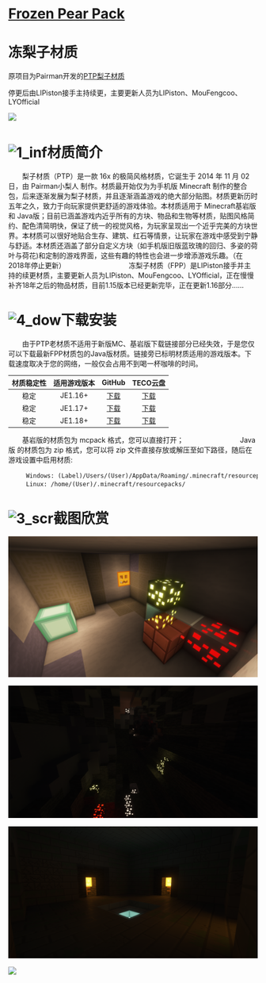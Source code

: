 # [Frozen Pear Pack](https://github.com/LIPiston/Frozen_Pear_Pack)
# 冻梨子材质

 原项目为Pairman开发的[PTP梨子材质](https://github.com/Pairman/PTP)
 
停更后由LIPiston接手主持续更，主要更新人员为LIPiston、MouFengcoo、LYOfficial

![](https://github.com/Minecraft-TecoCraft-server/Frozen_Pear_Pack/blob/master/title.png)

# ![1_inf](https://ooo.0o0.ooo/2018/04/15/5ad356c68a689.png)材质简介
　　梨子材质（PTP）是一款 16x 的极简风格材质，它诞生于 2014 年 11 月 02 日，由 Pairman小梨人 制作。材质最开始仅为为手机版 Minecraft 制作的整合包，后来逐渐发展为梨子材质，并且逐渐涵盖游戏的绝大部分贴图。材质更新历时五年之久，致力于向玩家提供更舒适的游戏体验。本材质适用于 Minecraft基岩版 和 Java版；目前已涵盖游戏内近乎所有的方块、物品和生物等材质，贴图风格简约、配色清简明快，保证了统一的视觉风格，为玩家呈现出一个近乎完美的方块世界。本材质可以很好地贴合生存、建筑、红石等情景，让玩家在游戏中感受到宁静与舒适。本材质还涵盖了部分自定义方块（如手机版旧版蓝玫瑰的回归、多姿的荷叶与荷花)和定制的游戏界面，这些有趣的特性也会进一步增添游戏乐趣。（在2018年停止更新）
　　
　　
　　
　　冻梨子材质（FPP）是LIPiston接手并主持的续更材质，主要更新人员为LIPiston、MouFengcoo、LYOfficial，正在慢慢补齐18年之后的物品材质，目前1.15版本已经更新完毕，正在更新1.16部分……

# ![4_dow](https://ooo.0o0.ooo/2018/04/15/5ad356daadd7b.png)下载安装
　　由于PTP老材质不适用于新版MC、基岩版下载链接部分已经失效，于是您仅可以下载最新FPP材质包的Java版材质。链接旁已标明材质适用的游戏版本。下载速度取决于您的网络，一般仅会占用不到喝一杯咖啡的时间。

| 材质稳定性 | 适用游戏版本 | GitHub | TECO云盘 |
|:----------: | :----------: | :-----------: | :-----------: |
| 稳定  | JE1.16+  | [下载](https://github.com/LIPiston/Frozen_Pear_Pack/releases/download/v6.8-alpha2/Frozen_Pear_Pack_v6.8-alpha2-for_1.16.zip) | [下载](http://pan.coldregion.top:17468/share/kCXC4UGr)  |
| 稳定  | JE1.17+  | [下载](https://github.com/LIPiston/Frozen_Pear_Pack/releases/download/v6.8-alpha2/Frozen_Pear_Pack_v6.8-alpha2-for_1.17.zip) | [下载](http://pan.coldregion.top:17468/share/CdSSBwdh)  |
| 稳定  | JE1.18+  | [下载](https://github.com/LIPiston/Frozen_Pear_Pack/releases/download/v6.8-alpha2/Frozen_Pear_Pack_v6.8-alpha2-for_1.18.zip) | [下载](http://pan.coldregion.top:17468/share/rBbpt9N9)  |

　　基岩版的材质包为 mcpack 格式，您可以直接打开；
　　
　　
　　
　Java版 的材质包为 zip 格式，您可以将 zip 文件直接存放或解压至如下路径，随后在游戏设置中启用材质:
　　　　　
```markdown
　　　Windows: (Label)/Users/(User)/AppData/Roaming/.minecraft/resourcepacks/
　　　Linux: /home/(User)/.minecraft/resourcepacks/
```

# ![3_scr](https://ooo.0o0.ooo/2018/04/15/5ad356e2418e9.png)截图欣赏

![](https://github.com/LIPiston/Frozen_Pear_Pack/raw/master/demo.png)

![](https://github.com/LIPiston/Frozen_Pear_Pack/blob/master/demo2.png)

![](https://github.com/LIPiston/Frozen_Pear_Pack/blob/master/demo3.png)

![](https://i.loli.net/2019/02/09/5c5dc11a6d1b0.png)
